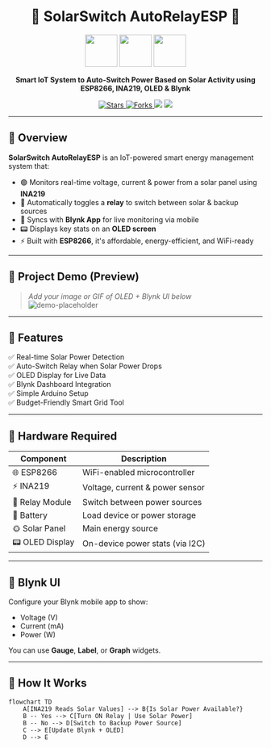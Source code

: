 <h1 align="center">🔆 SolarSwitch AutoRelayESP 🔌</h1>

<p align="center">
  <img src="https://img.icons8.com/emoji/96/solar-panel.png" height="64"/>
  <img src="https://img.icons8.com/color/96/esp8266.png" height="64"/>
  <img src="https://img.icons8.com/external-flatart-icons-flat-flatarticons/64/000000/external-relay-electronic-device-flatart-icons-flat-flatarticons.png" height="64"/>
</p>

<p align="center">
  <strong>Smart IoT System to Auto-Switch Power Based on Solar Activity using ESP8266, INA219, OLED & Blynk</strong>
</p>

<p align="center">
  <a href="https://github.com/yourusername/SolarSwitch-AutoRelayESP/stargazers">
    <img src="https://img.shields.io/github/stars/yourusername/SolarSwitch-AutoRelayESP?color=yellow&style=for-the-badge" alt="Stars"/>
  </a>
  <a href="https://github.com/yourusername/SolarSwitch-AutoRelayESP/fork">
    <img src="https://img.shields.io/github/forks/yourusername/SolarSwitch-AutoRelayESP?color=blue&style=for-the-badge" alt="Forks"/>
  </a>
  <img src="https://img.shields.io/badge/ESP8266-Enabled-blue?style=for-the-badge&logo=wifi" />
  <img src="https://img.shields.io/badge/Blynk-Integrated-brightgreen?style=for-the-badge&logo=blynk" />
</p>

---

## 🚀 Overview

**SolarSwitch AutoRelayESP** is an IoT-powered smart energy management system that:

- 🟢 Monitors real-time voltage, current & power from a solar panel using **INA219**
- 🔁 Automatically toggles a **relay** to switch between solar & backup sources
- 📲 Syncs with **Blynk App** for live monitoring via mobile
- 📟 Displays key stats on an **OLED screen**
- ⚡️ Built with **ESP8266**, it's affordable, energy-efficient, and WiFi-ready

---

## 📸 Project Demo (Preview)

> *Add your image or GIF of OLED + Blynk UI below*  
![demo-placeholder](https://img.icons8.com/clouds/500/solar-panel.png)

---

## 🔧 Features

✅ Real-time Solar Power Detection  
✅ Auto-Switch Relay when Solar Power Drops  
✅ OLED Display for Live Data  
✅ Blynk Dashboard Integration  
✅ Simple Arduino Setup  
✅ Budget-Friendly Smart Grid Tool  

---

## 🧰 Hardware Required

| Component         | Description                          |
|------------------|--------------------------------------|
| 🌐 ESP8266        | WiFi-enabled microcontroller         |
| ⚡ INA219         | Voltage, current & power sensor      |
| 🔌 Relay Module   | Switch between power sources         |
| 🔋 Battery        | Load device or power storage         |
| 🌞 Solar Panel    | Main energy source                   |
| 📟 OLED Display   | On-device power stats (via I2C)      |

---

## 📲 Blynk UI

Configure your Blynk mobile app to show:

- Voltage (V)
- Current (mA)
- Power (W)

You can use **Gauge**, **Label**, or **Graph** widgets.

---

## 🧠 How It Works

```mermaid
flowchart TD
    A[INA219 Reads Solar Values] --> B{Is Solar Power Available?}
    B -- Yes --> C[Turn ON Relay | Use Solar Power]
    B -- No --> D[Switch to Backup Power Source]
    C --> E[Update Blynk + OLED]
    D --> E
